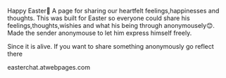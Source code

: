 Happy Easter🎉
A page for sharing our heartfelt feelings,happinesses and thoughts.
This was built for Easter so everyone could share his feelings,thoughts,wishies and what his being through anonymousely😊.
Made the sender anonymouse to let him express himself freely.

Since it is alive. If you want to share something anonymously go reflect there

easterchat.atwebpages.com
